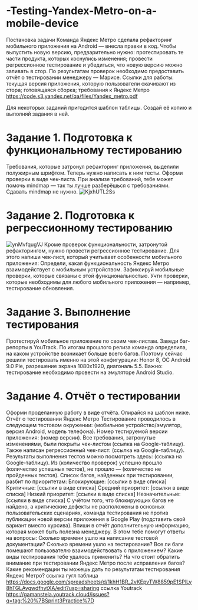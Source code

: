 # -Testing-Yandex-Metro-on-a-mobile-device
Постановка задачи
Команда Яндекс Метро сделала рефакторинг мобильного приложения на Android — внесла правки в код. Чтобы выпустить новую версию, предварительно нужно: 
протестировать те части продукта, которых коснулись изменения;
провести регрессионное тестирование и убедиться, что новую версию можно заливать в стор.
По результатам проверок необходимо предоставить отчёт о тестировании менеджеру — Марисе.
Ссылки для работы: 
текущая версия приложения, которую пользователи скачивают из стора;
готовящаяся сборка;
требования к Яндекс Метро https://code.s3.yandex.net/qa/files/Yandex_metro.pdf

Для некоторых заданий пригодится шаблон таблицы. Создай её копию и выполняй задания в ней.
# Задание 1. Подготовка к функциональному тестированию
Требования, которые затронул рефакторинг приложения, выделили полужирным шрифтом. Теперь нужно написать к ним тесты.  Оформи проверки в виде чек-листа.
При анализе требований, тебе может помочь mindmap — так ты лучше разберёшься с требованиями. Сдавать mindmap не нужно.
![KjxhUTL2Ss](https://github.com/user-attachments/assets/63da9413-3d66-444c-8b94-0dd757447d87)
# Задание 2. Подготовка к регрессионному тестированию
![ynMvfqugVJ](https://github.com/user-attachments/assets/91b94c20-ef9b-4b35-8c35-2c6dc4aae667)
Кроме проверок функциональности, затронутой рефакторингом, нужно провести регрессионное тестирование. Для этого напиши чек-лист, который учитывает особенности мобильного приложения: 
Определи, какая функциональность Яндекс Метро взаимодействует с мобильным устройством.
Зафиксируй мобильные проверки, которые связаны с этой функциональностью.
Учти проверки, которые необходимы для любого мобильного приложения — например, тестирование обновления.
# Задание 3. Выполнение тестирования
Протестируй мобильное приложение по своим чек-листам.
Заведи баг-репорты в YouTrack.
По итогам прошлого релиза команда определила, на каком устройстве возникает больше всего багов. Поэтому сейчас решили тестировать именно на этой конфигурации: Honor 8, ОС Android 9.0 Pie, разрешение экрана 1080х1920, диагональ 5.5. Важно: тестирование необходимо провести на эмуляторе Android Studio. 
# Задание 4. Отчёт о тестировании
Оформи проделанную работу в виде отчёта. Опирайся на шаблон ниже.
Отчёт о тестировании Яндекс Метро
Тестирование проводилось в следующем тестовом окружении: (мобильное устройство/эмулятор, версия Android, модель телефона). Номер тестируемой версии приложения: (номер версии). Все требования, затронутые изменениями, были покрыты чек-листом (ссылка на Google-таблицу). 
Также написан регрессионный чек-лист: (ссылка на Google-таблицу).
Результаты выполнения тестов можно посмотреть здесь: (ссылка на Google-таблицу). 
Из (количество проверок) успешно прошло (количество успешных тестов), не прошло — (количество не пройденных тестов).
Список багов, найденных при тестировании, разбит по приоритетам:
Блокирующие: [ссылки в виде списка]
Критичные: [ссылки в виде списка]
Средний приоритет: [ссылки в виде списка]
Низкий приоритет: [ссылки в виде списка]
Незначительные: [ссылки в виде списка]
С учётом того, что блокирующих багов не найдено, а критические дефекты не расположены в основных пользовательских сценариях, команда тестирования не против публикации новой версии приложения в Google Play (подставить свой вариант вместо курсива).
Впиши в отчёт дополнительную информацию, которая может быть полезна менеджеру. В этом тебе помогут ответы на вопросы:
Сколько времени ушло на написание тестовой документации?
Сколько времени ушло на тестирование?
Все ли баги помешают пользователю взаимодействовать с приложением?
Какие виды тестирования тебе удалось применить?
На что стоит обратить внимание при тестировании Яндекс Метро после исправления багов?
Какие рекомендации ты можешь дать по результатам тестирования Яндекс Метро?
ссылка гугл таблица https://docs.google.com/spreadsheets/d/1khH1BR_2vKEpvTW8859pE1SPlLy8hTGLAygwdfhytXA/edit?usp=sharing
ссылка Youtrack https://gamanstela.youtrack.cloud/issues?q=tag:%20%7BSprint3Practice%7D
